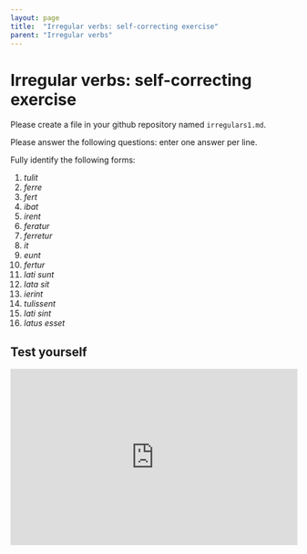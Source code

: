 ```yaml
---
layout: page
title:  "Irregular verbs: self-correcting exercise"
parent: "Irregular verbs"
---
```



# Irregular verbs: self-correcting exercise

Please create a file in your github repository named `irregulars1.md`.

Please answer the following questions: enter one answer per line.



Fully identify the following forms:

1. *tulit*
1. *ferre*
1. *fert*
1. *ibat*
1. *irent*
1. *feratur*
1. *ferretur*
1. *it*
1. *eunt*
1. *fertur*
1. *lati sunt*
1. *lata sit*
1. *ierint*
1. *tulissent*
1. *lati sint*
1. *latus esset*


## Test yourself

<iframe width="100%" height="309" frameborder="0"
  src="https://observablehq.com/embed/@l3/identify-irregular-verb-forms?cell=viewof+q&cell=question&cell=answer1&cell=viewof+showAnswer&cell=css"></iframe>
